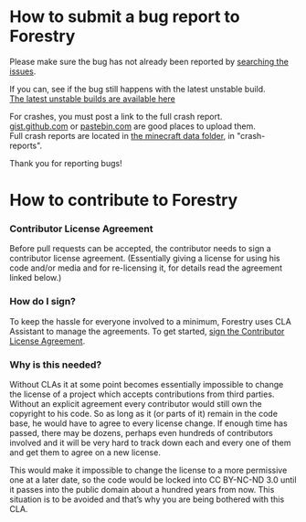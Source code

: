 How to submit a bug report to Forestry
====================================
Please make sure the bug has not already been reported by [searching the issues](https://github.com/ForestryMC/ForestryMC/issues?q=is%3Aissue).

If you can, see if the bug still happens with the latest unstable build.  
[The latest unstable builds are available here](http://jenkins.ic2.player.to/job/Forestry_Dev/)

For crashes, you must post a link to the full crash report.  
[gist.github.com](gist.github.com) or [pastebin.com](www.pastebin.com) are good places to upload them.  
Full crash reports are located in [the minecraft data folder](http://hopper.minecraft.net/help/finding-minecraft-data-folder/), in "crash-reports".

Thank you for reporting bugs!

How to contribute to Forestry
====================================

### Contributor License Agreement

Before pull requests can be accepted, the contributor needs to sign a contributor license agreement. (Essentially giving a license for using his code and/or media and for re-licensing it, for details read the agreement linked below.) 

### How do I sign?

To keep the hassle for everyone involved to a minimum, Forestry uses CLA Assistant to manage the agreements. To get started, <a href="https://cla-assistant.io/ForestryMC/ForestryMC">sign the Contributor License Agreement</a>.

### Why is this needed?

Without CLAs it at some point becomes essentially impossible to change the license of a project which accepts contributions from third parties. Without an explicit agreement every contributor would still own the copyright to his code. So as long as it (or parts of it) remain in the code base, he would have to agree to every license change. If enough time has passed, there may be dozens, perhaps even hundreds of contributors involved and it will be very hard to track down each and every one of them and get them to agree on a new license.

This would make it impossible to change the license to a more permissive one at a later date, so the code would be locked into CC BY-NC-ND 3.0 until it passes into the public domain about a hundred years from now. This situation is to be avoided and that’s why you are being bothered with this CLA.
